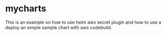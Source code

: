 # mycharts
This is an example on how to use helm aws secret plugin and how to use a deploy an simple sample chart with aws codebuild.
